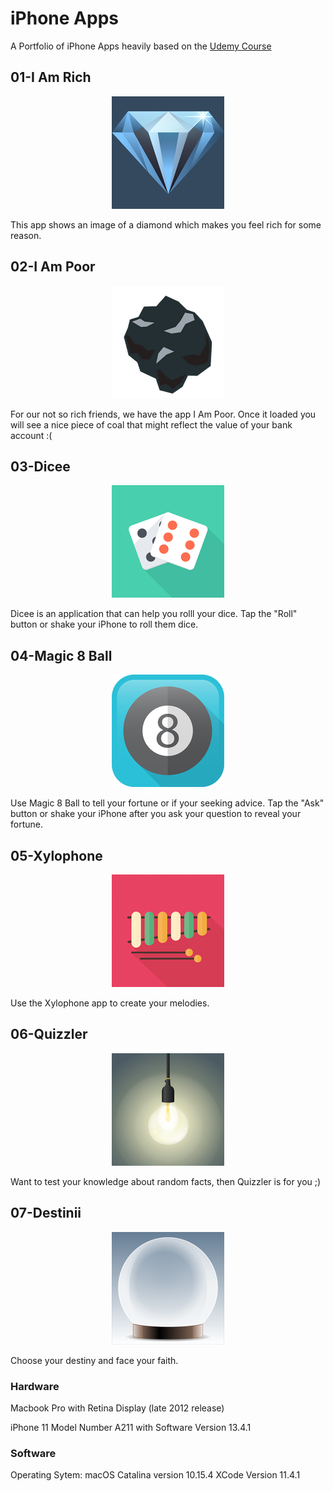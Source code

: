 # iPhone Apps

A Portfolio of iPhone Apps heavily based on the [Udemy Course](https://www.udemy.com/course/ios11-app-development-bootcamp/)

## 01-I Am Rich
<p align="center">
  <img src = "images/01.png" class="center">
</p>

This app shows an image of a diamond which makes you feel rich for some reason.

## 02-I Am Poor
<p align="center">
  <img src = "images/02.png" class="center">
</p>

For our not so rich friends, we have the app I Am Poor. Once it loaded you will see a nice piece of coal that
might reflect the value of your bank account :(

## 03-Dicee
<p align="center">
  <img src = "images/03.png" class="center">
</p>

Dicee is an application that can help you rolll your dice. Tap the "Roll" button or shake your iPhone to roll them dice. 

## 04-Magic 8 Ball
<p align="center">
  <img src = "images/04.png" class="center">
</p>

Use Magic 8 Ball to tell your fortune or if your seeking advice. Tap the "Ask" button or shake your iPhone after you ask your question to reveal your fortune.

## 05-Xylophone
<p align="center">
  <img src = "images/05.png" class="center">
</p>

Use the Xylophone app to create your melodies.


## 06-Quizzler
<p align="center">
  <img src = "images/06.png" class="center">
</p>

Want to test your knowledge about random facts, then Quizzler is for you ;)

## 07-Destinii
<p align="center">
  <img src = "images/07.png" class="center">
</p>

Choose your destiny and face your faith. 

### **Hardware**

Macbook Pro with Retina Display (late 2012 release)

iPhone 11 Model Number A211 with Software Version 13.4.1

### **Software**

Operating Sytem: macOS Catalina version 10.15.4
XCode Version 11.4.1 





